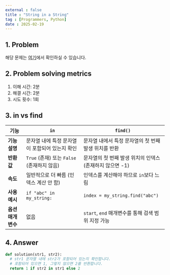 ```yaml
---
external : false
title : "String in a String"
tag : [Programmers, Python]
date : 2025-02-19
---
```


## 1. Problem

해당 문제는 [여기](https://school.programmers.co.kr/learn/courses/30/lessons/120908)에서 확인하실 수 있습니다.

## 2. Problem solving metrics

1. 이해 시간: 2분
2. 해결 시간: 2분
3. 시도 횟수: 1회

## 3. in vs find

| 기능 | `in` | `find()` |
| --- | --- | --- |
| **기능 설명** | 문자열 내에 특정 문자열이 포함되어 있는지 확인 | 문자열 내에서 특정 문자열의 첫 번째 발생 위치를 반환 |
| **반환 값** | `True` (존재) 또는 `False` (존재하지 않음) | 문자열의 첫 번째 발생 위치의 인덱스 (존재하지 않으면 -1) |
| **속도** | 일반적으로 더 빠름 (인덱스 계산 안 함) | 인덱스를 계산해야 하므로 `in`보다 느림 |
| **사용 예시** | `if "abc" in my_string:` | `index = my_string.find("abc")` |
| **옵션 매개변수** | 없음 | `start`, `end` 매개변수를 통해 검색 범위 지정 가능 |

## 4. Answer

```python
def solution(str1, str2):
  # str1 문자열 내에 str2가 포함되어 있는지 확인합니다.
  # 포함되어 있으면 1, 그렇지 않으면 2를 반환합니다.
  return 1 if str2 in str1 else 2
```
